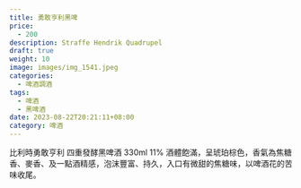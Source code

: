 ```yaml
---
title: 勇敢亨利黑啤
price:
  - 200
description: Straffe Hendrik Quadrupel
draft: true
weight: 10
image: images/img_1541.jpeg
categories:
  - 啤酒調酒
tags:
  - 啤酒
  - 黑啤酒
date: 2023-08-22T20:21:11+08:00
category: 啤酒
---
```

比利時勇敢亨利 四重發酵黑啤酒
 330ml 11% 酒體飽滿，呈琥珀棕色，香氣為焦糖香、麥香、及一點酒精感，泡沫豐富、持久，入口有微甜的焦糖味，以啤酒花的苦味收尾。